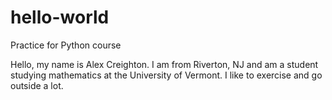 # hello-world
Practice for Python course

Hello, my name is Alex Creighton. I am from Riverton, NJ and am a student studying mathematics at the University of Vermont. 
I like to exercise and go outside a lot.
